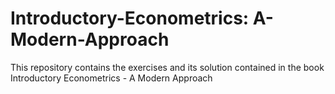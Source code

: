 # Introductory-Econometrics: A-Modern-Approach
This repository contains the exercises and its solution contained in the book Introductory Econometrics - A Modern Approach

